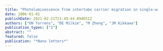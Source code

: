 ```yaml
---
title: "Photoluminescence from intertube carrier migration in single-walled carbon nanotube bundles"
date: 2006-01-01
publishDate: 2021-02-21T21:49:44.094651Z
authors: ["ON Torrens", "DE Milkie", "M Zheng", "JM Kikkawa"]
publication_types: ["2"]
abstract: ""
featured: false
publication: "*Nano letters*"
---
```



